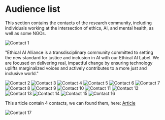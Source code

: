 # Audience list

This section contains the contacts of the research community, including
 individuals working at the intersection of ethics, AI, and mental health, as
 well as some NGOs.

![Contact 1](images/Picture1.png)

"Ethical AI Alliance is a transdisciplinary community committed to setting the
 new standard for justice and inclusion in AI with our Ethical AI Label. We are
  focused on delivering real, impactful change by ensuring technology uplifts
   marginalized voices and actively contributes to a more just and inclusive world."

![Contact 2](images/Picture2.png)
![Contact 3](images/Picture3.png)
![Contact 4](images/Picture4.png)
![Contact 5](images/Picture5.png)
![Contact 6](images/Picture6.png)
![Contact 7](images/Picture7.png)
![Contact 8](images/Picture8.png)
![Contact 9](images/Picture9.png)
![Contact 10](images/Picture10.png)
![Contact 11](images/Picture11.png)
![Contact 12](images/Picture12.png)
![Contact 13](images/Picture13.png)
![Contact 14](images/Picture14.png)
![Contact 15](images/Picture15.png)
![Contact 16](images/Picture16.png)

This article contain 4 contacts, we can found them, here: [Article](https://www.mdpi.com/2076-0760/13/7/381?utm_source=chatgpt.com)

![Contact 17](images/Picture17.png)
